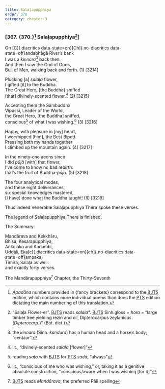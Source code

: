 ```yaml
---
title: Salaḷapupphiya
order: 370
category: chapter-3
---
```


### \[367. {370.}[^1] Salaḷapupphiya[^2]\]

On [C]{.diacritics data-state=on}[Ch]{.no-diacritics data-state=off}andabhāgā River’s bank  
I was a *kinnara*[^3] back then.  
And then I saw the God of Gods,  
Bull of Men, walking back and forth. (1) \[3214\]

Plucking \[a\] *salaḷa* flower,  
I gifted \[it\] to the Buddha.  
The Great Hero, \[the Buddha\] sniffed  
\[that\] divinely-scented flower.[^4] (2) \[3215\]

Accepting them the Sambuddha  
Vipassi, Leader of the World,  
the Great Hero, \[the Buddha\] sniffed,  
conscious[^5] of what I was wishing.[^6] (3) \[3216\]

Happy, with pleasure in \[my\] heart,  
I worshipped \[him\], the Best Biped.  
Pressing both my hands together  
I climbed up the mountain again. (4) \[3217\]

In the ninety-one aeons since  
I did *pūjā* \[with\] that flower,  
I’ve come to know no bad rebirth:  
that’s the fruit of Buddha-*pūjā*. (5) \[3218\]

The four analytical modes,  
and these eight deliverances,  
six special knowledges mastered,  
\[I have\] done what the Buddha taught! (6) \[3219\]

Thus indeed Venerable Salaḷapupphiya Thera spoke these verses.

The legend of Salaḷapupphiya Thera is finished.

The Summary:

Mandārava and Kekkhāru,  
Bhisa, Kesarapupphiya,  
Aṅkolaka and Kadambi,  
Uddāli, Eka[c]{.diacritics data-state=on}[ch]{.no-diacritics data-state=off}ampaka,  
Timira, Salaḷa as well:  
and exactly forty verses.

The Mandārapupphiya[^7] Chapter, the Thirty-Seventh

[^1]: *Apadāna* numbers provided in {fancy brackets} correspond to the <abbr title="Buddha Jayanthi Tripitaka Series">BJTS</abbr> edition, which contains more individual poems than does the <abbr title="Pali Text Society">PTS</abbr> edition dictating the main numbering of this translation.

[^2]: “Salaḷa Flower-er”. <abbr title="Buddha Jayanthi Tripitaka Series">BJTS</abbr> reads *salala°*. <abbr title="Buddha Jayanthi Tripitaka Series">BJTS</abbr> Sinh.gloss = *hora* = “large timber tree yielding rezin and oil, Dipterocarpus zeylanicus (*Dipterocarp.*)” (Bot. dict.)

[^3]: the *kinnara* (Sinh. *kandura*) has a human head and a horse’s body; “centaur”.

[^4]: lit., “divinely-scented *salaḷa* \[flower\]”

[^5]: reading *sato* with <abbr title="Buddha Jayanthi Tripitaka Series">BJTS</abbr> for <abbr title="Pali Text Society">PTS</abbr> *sadā*, “always”

[^6]: lit., “conscious of me who was wishing,” or, taking it as a genitive absolute construction, “conscious/aware when I was wishing \[for it\]”

[^7]: <abbr title="Buddha Jayanthi Tripitaka Series">BJTS</abbr> reads *Mandārava*, the preferred Pāli spelling
